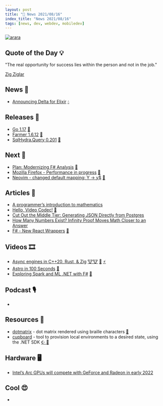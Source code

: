 ```yaml
---
layout: post
title: "📜 News 2021/08/16"
index_title: "News 2021/08/16"
tags: [news, dev, webdev, mobiledev]
---
```


<a href="https://daily-tech-news.github.io/2021/08/16/news.html">
  <img src="https://user-images.githubusercontent.com/430272/103846548-1ea20200-507d-11eb-9388-cb5f21e6bd60.jpg"
     alt="arara"
     class="image">
</a>

## Quote of the Day 💡

"The real opportunity for success lies within the person and not in the job."

[Zig Ziglar](https://en.wikipedia.org/wiki/Zig_Ziglar)

## News 📰

- [Announcing Delta for Elixir](https://slab.com/blog/announcing-delta-for-elixir/) [💧](https://elixir-lang.org "#elixirlang")

## Releases 🥳

- [Go 1.17](https://golang.org/doc/go1.17) [🌰](https://golang.org "#golang")
- [Farmer 1.6.12](https://www.nuget.org/packages/Farmer/1.6.12) [🔷](https://fsharp.org "#fsharp #dotnet")
- [SqlHydra.Query 0.201](https://www.nuget.org/packages/SqlHydra.Query/0.201.0) [🔷](https://fsharp.org "#fsharp #dotnet")

## Next 👀

- [Plan: Modernizing F# Analysis](https://github.com/dotnet/fsharp/issues/11976) [🔷](https://fsharp.org "#fsharp #dotnet")
- [Mozilla Firefox - Performance in progress](https://blog.mozilla.org/performance/2021/08/05/performance-in-progress/) [🦊](https://www.mozilla.org/en-US/firefox "#firefox")
- [Neovim - changed default mapping: Y -> y$](https://github.com/neovim/neovim/pull/13268) [🍃](https://neovim.io "#neovim")

## Articles 📜

- [A programmer’s introduction to mathematics](https://www.bit-101.com/blog/2021/08/a-programmers-introduction-to-mathematics/)
- [Hello, Video Codec!](https://blog.tempus-ex.com/hello-video-codec/) [🦀](https://www.rust-lang.org "#rust")
- [Cut Out the Middle Tier: Generating JSON Directly from Postgres](https://blog.crunchydata.com/blog/generating-json-directly-from-postgres)
- [How Many Numbers Exist? Infinity Proof Moves Math Closer to an Answer](https://www.quantamagazine.org/how-many-numbers-exist-infinity-proof-moves-math-closer-to-an-answer-20210715/)
- [F# - New React Wrappers](https://www.compositional-it.com/news-blog/new-react-wrappers/) [🔷](https://fsharp.org "#fsharp #dotnet")

## Videos 🎞

- [Async engines in C++20, Rust, & Zig](https://www.youtube.com/watch?v=Ws3jC6AJC_4) [🐮🐮](https://isocpp.org "#cpp") [🦀](https://www.rust-lang.org "#rust") [⚡️](https://ziglang.org "#ziglang")
- [Astro in 100 Seconds](https://www.youtube.com/watch?v=dsTXcSeAZq8) [🔶](https://www.ecma-international.org "#javascript")
- [Exploring Spark and ML .NET with F#](https://www.youtube.com/watch?v=Z7KVKHZsWyM) [🔷](https://fsharp.org "#fsharp #dotnet")

## Podcast 🎙

- []()

## Resources 🎪

- [dotmatrix](https://github.com/timfi/dotmatrix) - dot matrix rendered using braille characters [🐍](https://www.python.org "#python")
- [cupboard](https://github.com/patriksvensson/cupboard) - tool to provision local environments to a desired state, using the .NET SDK [☪️ ](https://docs.microsoft.com/en-us/dotnet/csharp "#csharp #dotnet") [🔷](https://fsharp.org "#fsharp #dotnet")

## Hardware 🖥

- [Intel’s Arc GPUs will compete with GeForce and Radeon in early 2022](https://arstechnica.com/gadgets/2021/08/intels-arc-gpus-will-compete-with-geforce-and-radeon-in-early-2022/)

## Cool 😍

- []()


